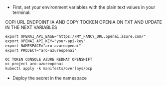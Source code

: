 

* First, set your environment variables with the plain text values in your terminal:

COPI URL ENDPOINT IA AND COPY TOCKEN OPENIA ON TXT AND UPDATE IN THE NEXT VARIABLES
```md
export OPENAI_API_BASE="https://MY_FANCY_URL.openai.azure.com/"
export OPENAI_API_KEY="your-api-key"
export NAMESPACE="aro-azureopenai"
export PROJECT="aro-azureopenai"
```

```md
OC TOKEN CONSOLE AZURE REDHAT OPENSHIFT
oc project aro-azureopenai
kubectl apply -k manifests/overlays/ocp
```

* Deploy the secret in the namespace

```md


```